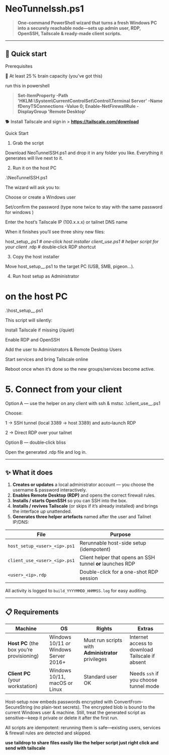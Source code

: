 # NeoTunnelssh.ps1

> **One-command PowerShell wizard that turns a fresh Windows PC into a securely reachable node—sets up admin user, RDP, OpenSSH, Tailscale & ready-made client scripts.**

---

## 🚀 Quick start

Prerequisites

🧠 At least 25 % brain capacity (you’ve got this)

run this in powershell

>**Set-ItemProperty -Path 'HKLM:\System\CurrentControlSet\Control\Terminal Server' -Name fDenyTSConnections -Value 0; Enable-NetFirewallRule -DisplayGroup 'Remote Desktop'**

🐕 Install Tailscale and sign in > **https://tailscale.com/download**


Quick Start

1. Grab the script

Download NeoTunnelSSH.ps1 and drop it in any folder you like. Everything it generates will live next to it.

2. Run it on the host PC

.\NeoTunnelSSH.ps1

The wizard will ask you to:

Choose or create a Windows user

Set/confirm the password (type none twice to stay with the same password for windows )

Enter the host’s Tailscale IP (100.x.x.x) or tailnet DNS name

When it finishes you’ll see three shiny new files:

host_setup_<user>_<ip>.ps1     # one‑click host installer
client_use_<user>_<ip>.ps1     # helper script for your client
<user>_<ip>.rdp                # double‑click RDP shortcut

3. Copy the host installer

Move host_setup_<user>_<ip>.ps1 to the target PC (USB, SMB, pigeon…).

4. Run host setup as Administrator

# on the host PC
.\host_setup_<user>_<ip>.ps1

This script will silently:

Install Tailscale if missing (/quiet)

Enable RDP and OpenSSH

Add the user to Administrators & Remote Desktop Users

Start services and bring Tailscale online

Reboot once when it’s done so the new groups/services become active.

# 5. Connect from your client

Option A — use the helper
on any client with ssh & mstsc
.\client_use_<user>_<ip>.ps1

Choose:

1 → SSH tunnel (local 3389 → host 3389) and auto‑launch RDP

2 → Direct RDP over your tailnet

Option B — double‑click bliss

Open the generated .rdp file and log in.

---

## ✨ What it does

1. **Creates or updates** a local administrator account ­— you choose the username & password interactively.  
2. **Enables Remote Desktop (RDP)** and opens the correct firewall rules.  
3. **Installs / starts OpenSSH** so you can SSH into the box.  
4. **Installs / revives Tailscale** (or skips if it’s already installed) and brings the interface *up* unattended.  
5. **Generates three helper artefacts** named after the user and Tailnet IP/DNS:

| File | Purpose |
|------|---------|
| `host_setup_<user>_<ip>.ps1` | Rerunnable host-side setup (idempotent) |
| `client_use_<user>_<ip>.ps1` | Client helper that opens an SSH tunnel **or** launches RDP |
| `<user>_<ip>.rdp` | Double-click for a one-shot RDP session |

All activity is logged to `build_YYYYMMDD_HHMMSS.log` for easy auditing.

---

## 📋 Requirements

| Machine | OS | Rights | Extras |
|---------|----|--------|--------|
| **Host PC** (the box you’re provisioning) | Windows 10/11 *or* Windows Server 2016+ | Must run scripts with **Administrator** privileges | Internet access to download Tailscale if absent |
| **Client PC** (your workstation) | Windows 10/11, macOS or Linux | Standard user OK | Needs `ssh` if you choose tunnel mode |


Host-setup now embeds passwords encrypted with ConvertFrom-SecureString (no plain-text secrets). The encrypted blob is bound to the current Windows user & machine. Still, treat the generated script as sensitive—keep it private or delete it after the first run.

All scripts are idempotent: rerunning them is safe—existing users, services & firewall rules are detected and skipped.

**use taildrop to share files easily like the helper script just right click and send with tailscale**
